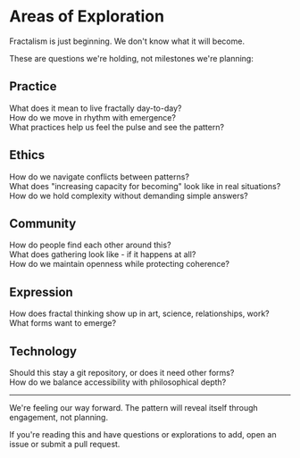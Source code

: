 # Areas of Exploration

Fractalism is just beginning. We don't know what it will become.

These are questions we're holding, not milestones we're planning:

## Practice
What does it mean to live fractally day-to-day?  
How do we move in rhythm with emergence?  
What practices help us feel the pulse and see the pattern?

## Ethics  
How do we navigate conflicts between patterns?  
What does "increasing capacity for becoming" look like in real situations?  
How do we hold complexity without demanding simple answers?

## Community
How do people find each other around this?  
What does gathering look like - if it happens at all?  
How do we maintain openness while protecting coherence?

## Expression
How does fractal thinking show up in art, science, relationships, work?  
What forms want to emerge?

## Technology
Should this stay a git repository, or does it need other forms?  
How do we balance accessibility with philosophical depth?

---

We're feeling our way forward. The pattern will reveal itself through engagement, not planning.

If you're reading this and have questions or explorations to add, open an issue or submit a pull request.

